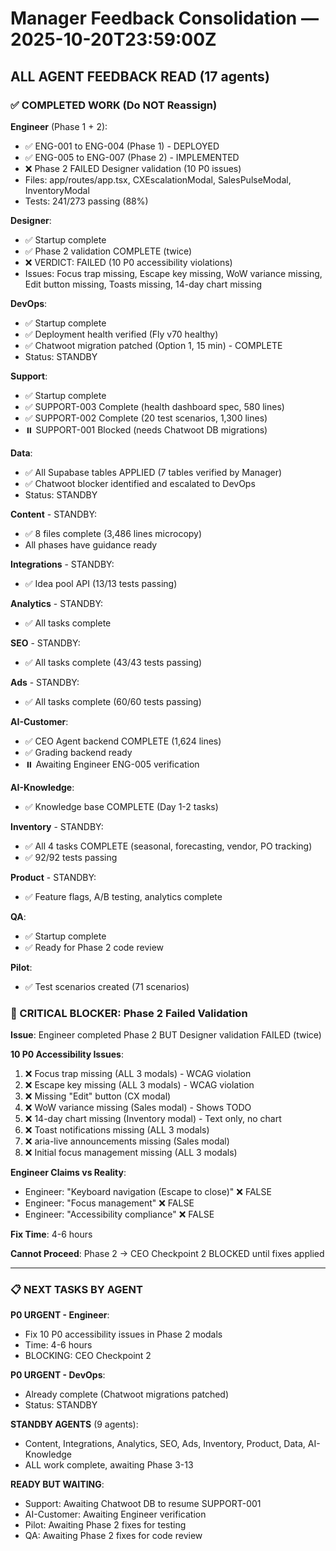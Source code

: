 # Manager Feedback Consolidation — 2025-10-20T23:59:00Z

## ALL AGENT FEEDBACK READ (17 agents)

### ✅ COMPLETED WORK (Do NOT Reassign)

**Engineer** (Phase 1 + 2):
- ✅ ENG-001 to ENG-004 (Phase 1) - DEPLOYED
- ✅ ENG-005 to ENG-007 (Phase 2) - IMPLEMENTED
- ❌ Phase 2 FAILED Designer validation (10 P0 issues)
- Files: app/routes/app.tsx, CXEscalationModal, SalesPulseModal, InventoryModal
- Tests: 241/273 passing (88%)

**Designer**:
- ✅ Startup complete
- ✅ Phase 2 validation COMPLETE (twice)
- ❌ VERDICT: FAILED (10 P0 accessibility violations)
- Issues: Focus trap missing, Escape key missing, WoW variance missing, Edit button missing, Toasts missing, 14-day chart missing

**DevOps**:
- ✅ Startup complete
- ✅ Deployment health verified (Fly v70 healthy)
- ✅ Chatwoot migration patched (Option 1, 15 min) - COMPLETE
- Status: STANDBY

**Support**:
- ✅ Startup complete
- ✅ SUPPORT-003 Complete (health dashboard spec, 580 lines)
- ✅ SUPPORT-002 Complete (20 test scenarios, 1,300 lines)
- ⏸️ SUPPORT-001 Blocked (needs Chatwoot DB migrations)

**Data**:
- ✅ All Supabase tables APPLIED (7 tables verified by Manager)
- ✅ Chatwoot blocker identified and escalated to DevOps
- Status: STANDBY

**Content** - STANDBY:
- ✅ 8 files complete (3,486 lines microcopy)
- All phases have guidance ready

**Integrations** - STANDBY:
- ✅ Idea pool API (13/13 tests passing)

**Analytics** - STANDBY:
- ✅ All tasks complete

**SEO** - STANDBY:
- ✅ All tasks complete (43/43 tests passing)

**Ads** - STANDBY:
- ✅ All tasks complete (60/60 tests passing)

**AI-Customer**:
- ✅ CEO Agent backend COMPLETE (1,624 lines)
- ✅ Grading backend ready
- ⏸️ Awaiting Engineer ENG-005 verification

**AI-Knowledge**:
- ✅ Knowledge base COMPLETE (Day 1-2 tasks)

**Inventory** - STANDBY:
- ✅ All 4 tasks COMPLETE (seasonal, forecasting, vendor, PO tracking)
- ✅ 92/92 tests passing

**Product** - STANDBY:
- ✅ Feature flags, A/B testing, analytics complete

**QA**:
- ✅ Startup complete
- ✅ Ready for Phase 2 code review

**Pilot**:
- ✅ Test scenarios created (71 scenarios)

### 🚨 CRITICAL BLOCKER: Phase 2 Failed Validation

**Issue**: Engineer completed Phase 2 BUT Designer validation FAILED (twice)

**10 P0 Accessibility Issues**:
1. ❌ Focus trap missing (ALL 3 modals) - WCAG violation
2. ❌ Escape key missing (ALL 3 modals) - WCAG violation
3. ❌ Missing "Edit" button (CX modal)
4. ❌ WoW variance missing (Sales modal) - Shows TODO
5. ❌ 14-day chart missing (Inventory modal) - Text only, no chart
6. ❌ Toast notifications missing (ALL 3 modals)
7. ❌ aria-live announcements missing (Sales modal)
8. ❌ Initial focus management missing (ALL 3 modals)

**Engineer Claims vs Reality**:
- Engineer: "Keyboard navigation (Escape to close)" ❌ FALSE
- Engineer: "Focus management" ❌ FALSE
- Engineer: "Accessibility compliance" ❌ FALSE

**Fix Time**: 4-6 hours

**Cannot Proceed**: Phase 2 → CEO Checkpoint 2 BLOCKED until fixes applied

---

### 📋 NEXT TASKS BY AGENT

**P0 URGENT - Engineer**:
- Fix 10 P0 accessibility issues in Phase 2 modals
- Time: 4-6 hours
- BLOCKING: CEO Checkpoint 2

**P0 URGENT - DevOps**:
- Already complete (Chatwoot migrations patched)
- Status: STANDBY

**STANDBY AGENTS** (9 agents):
- Content, Integrations, Analytics, SEO, Ads, Inventory, Product, Data, AI-Knowledge
- ALL work complete, awaiting Phase 3-13

**READY BUT WAITING**:
- Support: Awaiting Chatwoot DB to resume SUPPORT-001
- AI-Customer: Awaiting Engineer verification
- Pilot: Awaiting Phase 2 fixes for testing
- QA: Awaiting Phase 2 fixes for code review

